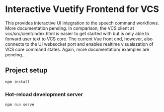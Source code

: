 # Interactive Vuetify Frontend for VCS

This provides interactive UI integration to the speech command workflows. More documentation pending. In comparison, 
the VCS client at vcs/src/cient/index.html is easier to get started with but is only able to forward user text to VCS core. The current Vue front end, however, also connects to the UI websocket port and enables realtime visualazation of VCS core command states. Again, more documentation/ examples are pending...

## Project setup
```
npm install 
```

### Hot-reload development server
```
npm run serve
```
